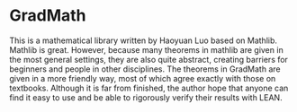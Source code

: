# GradMath
This is a mathematical library written by Haoyuan Luo based on Mathlib. Mathlib is great. However, because many theorems in mathlib are given in the most general settings, they are also quite abstract, creating barriers for beginners and people in other disciplines. 
The theorems in GradMath are given in a more friendly way, most of which agree exactly with those on textbooks. Although it is far from finished, the author hope that anyone can find it easy to use and be able to rigorously verify their results with LEAN. 
